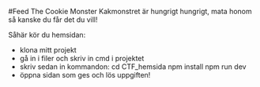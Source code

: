 #Feed The Cookie Monster
Kakmonstret är hungrigt hungrigt, mata honom så kanske du får det du vill!

Såhär kör du hemsidan:
- klona mitt projekt
- gå in i filer och skriv in cmd i projektet
- skriv sedan in kommandon:
    cd CTF_hemsida
    npm install
    npm run dev
- öppna sidan som ges och lös uppgiften!

